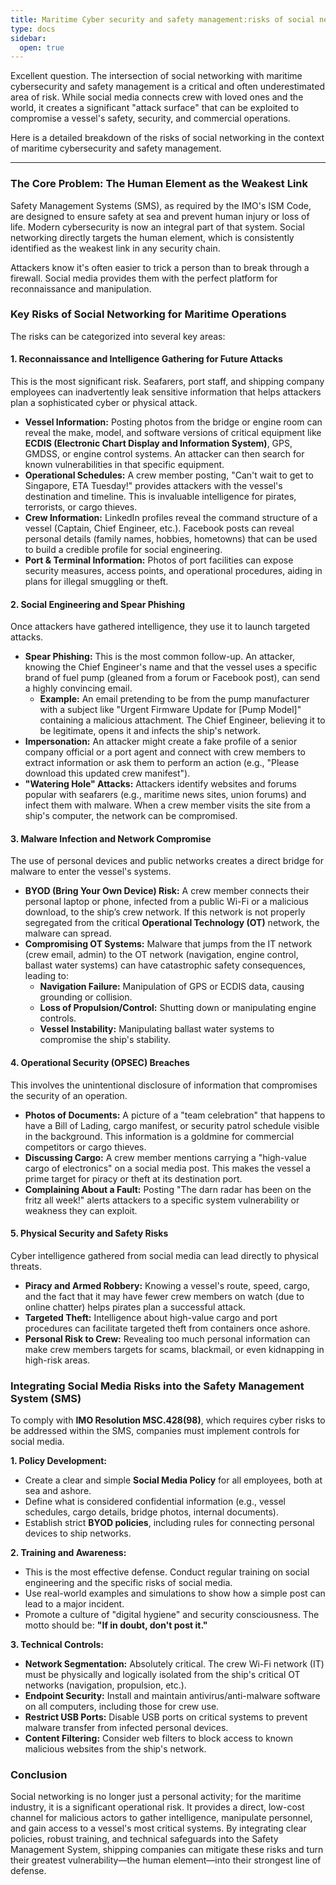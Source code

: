 ```yaml
---
title: Maritime Cyber security and safety management:risks of social networking;
type: docs
sidebar:
  open: true
---
```


Excellent question. The intersection of social networking with maritime cybersecurity and safety management is a critical and often underestimated area of risk. While social media connects crew with loved ones and the world, it creates a significant "attack surface" that can be exploited to compromise a vessel's safety, security, and commercial operations.

Here is a detailed breakdown of the risks of social networking in the context of maritime cybersecurity and safety management.

---

### The Core Problem: The Human Element as the Weakest Link

Safety Management Systems (SMS), as required by the IMO's ISM Code, are designed to ensure safety at sea and prevent human injury or loss of life. Modern cybersecurity is now an integral part of that system. Social networking directly targets the human element, which is consistently identified as the weakest link in any security chain.

Attackers know it's often easier to trick a person than to break through a firewall. Social media provides them with the perfect platform for reconnaissance and manipulation.

### Key Risks of Social Networking for Maritime Operations

The risks can be categorized into several key areas:

#### 1. Reconnaissance and Intelligence Gathering for Future Attacks

This is the most significant risk. Seafarers, port staff, and shipping company employees can inadvertently leak sensitive information that helps attackers plan a sophisticated cyber or physical attack.

*   **Vessel Information:** Posting photos from the bridge or engine room can reveal the make, model, and software versions of critical equipment like **ECDIS (Electronic Chart Display and Information System)**, GPS, GMDSS, or engine control systems. An attacker can then search for known vulnerabilities in that specific equipment.
*   **Operational Schedules:** A crew member posting, "Can't wait to get to Singapore, ETA Tuesday!" provides attackers with the vessel's destination and timeline. This is invaluable intelligence for pirates, terrorists, or cargo thieves.
*   **Crew Information:** LinkedIn profiles reveal the command structure of a vessel (Captain, Chief Engineer, etc.). Facebook posts can reveal personal details (family names, hobbies, hometowns) that can be used to build a credible profile for social engineering.
*   **Port & Terminal Information:** Photos of port facilities can expose security measures, access points, and operational procedures, aiding in plans for illegal smuggling or theft.

#### 2. Social Engineering and Spear Phishing

Once attackers have gathered intelligence, they use it to launch targeted attacks.

*   **Spear Phishing:** This is the most common follow-up. An attacker, knowing the Chief Engineer's name and that the vessel uses a specific brand of fuel pump (gleaned from a forum or Facebook post), can send a highly convincing email.
    *   **Example:** An email pretending to be from the pump manufacturer with a subject like "Urgent Firmware Update for [Pump Model]" containing a malicious attachment. The Chief Engineer, believing it to be legitimate, opens it and infects the ship's network.
*   **Impersonation:** An attacker might create a fake profile of a senior company official or a port agent and connect with crew members to extract information or ask them to perform an action (e.g., "Please download this updated crew manifest").
*   **"Watering Hole" Attacks:** Attackers identify websites and forums popular with seafarers (e.g., maritime news sites, union forums) and infect them with malware. When a crew member visits the site from a ship's computer, the network can be compromised.

#### 3. Malware Infection and Network Compromise

The use of personal devices and public networks creates a direct bridge for malware to enter the vessel's systems.

*   **BYOD (Bring Your Own Device) Risk:** A crew member connects their personal laptop or phone, infected from a public Wi-Fi or a malicious download, to the ship’s crew network. If this network is not properly segregated from the critical **Operational Technology (OT)** network, the malware can spread.
*   **Compromising OT Systems:** Malware that jumps from the IT network (crew email, admin) to the OT network (navigation, engine control, ballast water systems) can have catastrophic safety consequences, leading to:
    *   **Navigation Failure:** Manipulation of GPS or ECDIS data, causing grounding or collision.
    *   **Loss of Propulsion/Control:** Shutting down or manipulating engine controls.
    *   **Vessel Instability:** Manipulating ballast water systems to compromise the ship's stability.

#### 4. Operational Security (OPSEC) Breaches

This involves the unintentional disclosure of information that compromises the security of an operation.

*   **Photos of Documents:** A picture of a "team celebration" that happens to have a Bill of Lading, cargo manifest, or security patrol schedule visible in the background. This information is a goldmine for commercial competitors or cargo thieves.
*   **Discussing Cargo:** A crew member mentions carrying a "high-value cargo of electronics" on a social media post. This makes the vessel a prime target for piracy or theft at its destination port.
*   **Complaining About a Fault:** Posting "The darn radar has been on the fritz all week!" alerts attackers to a specific system vulnerability or weakness they can exploit.

#### 5. Physical Security and Safety Risks

Cyber intelligence gathered from social media can lead directly to physical threats.

*   **Piracy and Armed Robbery:** Knowing a vessel's route, speed, cargo, and the fact that it may have fewer crew members on watch (due to online chatter) helps pirates plan a successful attack.
*   **Targeted Theft:** Intelligence about high-value cargo and port procedures can facilitate targeted theft from containers once ashore.
*   **Personal Risk to Crew:** Revealing too much personal information can make crew members targets for scams, blackmail, or even kidnapping in high-risk areas.

### Integrating Social Media Risks into the Safety Management System (SMS)

To comply with **IMO Resolution MSC.428(98)**, which requires cyber risks to be addressed within the SMS, companies must implement controls for social media.

**1. Policy Development:**
*   Create a clear and simple **Social Media Policy** for all employees, both at sea and ashore.
*   Define what is considered confidential information (e.g., vessel schedules, cargo details, bridge photos, internal documents).
*   Establish strict **BYOD policies**, including rules for connecting personal devices to ship networks.

**2. Training and Awareness:**
*   This is the most effective defense. Conduct regular training on social engineering and the specific risks of social media.
*   Use real-world examples and simulations to show how a simple post can lead to a major incident.
*   Promote a culture of "digital hygiene" and security consciousness. The motto should be: **"If in doubt, don't post it."**

**3. Technical Controls:**
*   **Network Segmentation:** Absolutely critical. The crew Wi-Fi network (IT) must be physically and logically isolated from the ship's critical OT networks (navigation, propulsion, etc.).
*   **Endpoint Security:** Install and maintain antivirus/anti-malware software on all computers, including those for crew use.
*   **Restrict USB Ports:** Disable USB ports on critical systems to prevent malware transfer from infected personal devices.
*   **Content Filtering:** Consider web filters to block access to known malicious websites from the ship's network.

### Conclusion

Social networking is no longer just a personal activity; for the maritime industry, it is a significant operational risk. It provides a direct, low-cost channel for malicious actors to gather intelligence, manipulate personnel, and gain access to a vessel's most critical systems. By integrating clear policies, robust training, and technical safeguards into the Safety Management System, shipping companies can mitigate these risks and turn their greatest vulnerability—the human element—into their strongest line of defense.